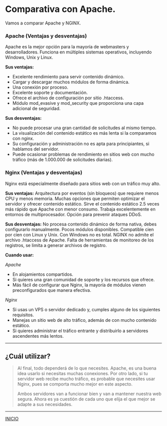 # Comparativa con Apache.

Vamos a comparar Apache y NGINX.

### Apache (Ventajas y desventajas)
Apache es la mejor opción para la mayoría de webmasters y desarrolladores. Funciona en múltiples sistemas operativos, incluyendo Windows, Unix y Linux.

**Sus ventajas:**
+ Excelente rendimiento para servir contenido dinámico.
+ Cargar y descargar muchos módulos de forma dinámica.
+ Una conexión por proceso.
+ Excelente soporte y documentación.
+ Ofrece el archivo de configuración por sitio .htaccess. 
+ Módulo mod_evasive y mod_security que proporciona una capa adicional de seguridad.

**Sus desventajas:**
+ No puede procesar una gran cantidad de solicitudes al mismo tiempo.
+ La visualización del contenido estático es más lenta si la comparamos con nginx.
+ Su configuración y administración no es apta para principiantes, si hablamos del servidor.
+ Puede ocasionar problemas de rendimiento en sitios web con mucho tráfico (más de 1.000.000 de solicitudes diarias).

### Nginx (Ventajas y desventajas)
Nginx está especialmente diseñado para sitios web con un tráfico muy alto.

**Sus ventajas:**
Arquitectura por eventos (sin bloqueos) que requiere menos CPU y menos memoria.
Muchas opciones que permiten optimizar el servidor y ofrecer contenido estático. Sirve el contenido estático 2.5 veces más rápido que Apache con menor consumo.
Trabaja excelentemente en entornos de multiprocesador.
Opción para prevenir ataques DDoS.

**Sus desventajas:**
No procesa contenido dinámico de forma nativa, debes configurarlo manualmente.
Pocos módulos disponibles.
Compatible cien por cien con Linux y Unix. Con Windows no es total.
NGINX no admite el archivo .htaccess de Apache.
Falta de herramientas de monitoreo de los registros, se limita a generar archivos de registro.

**Cuando usar:**

*Apache*
- En alojamientos compartidos.
- Si quieres una gran comunidad de soporte y los recursos que ofrece.
- Más fácil de configurar que Nginx, la mayoría de módulos vienen preconfigurados que manera efectiva.

*Nginx*
- Si usas un VPS o servidor dedicado y, cumples alguno de los siguientes requisitos.
- Manejas un sitio web de alto tráfico, además de con mucho contenido estático.
- Si quieres administrar el tráfico entrante y distribuirlo a servidores ascendentes más lentos.

---

## ¿Cuál utilizar?

>Al final, todo dependerá de lo que necesites. Apache, es una buena idea usarlo si necesitas muchas conexiones. Por otro lado, si tu servidor web recibe mucho tráfico, es probable que necesites usar Nginx, pues se comporta mucho mejor en este aspecto. 
>
>Ambos servidores van a funcionar bien y van a mantener nuestra web segura. Ahora es ya cuestión de cada uno que elija el que mejor se adapte a sus necesidades.

---

[INICIO](https://github.com/estebancr1993/nginx/blob/main/README.md)
